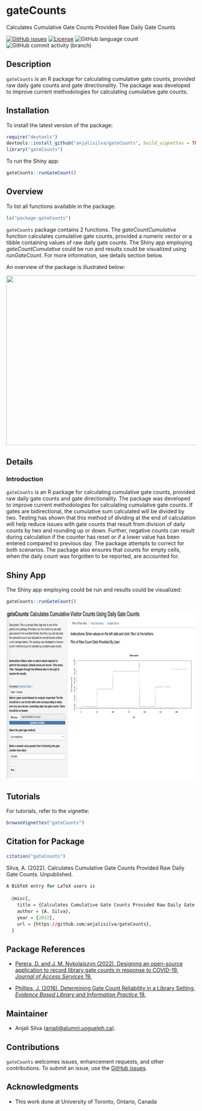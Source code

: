 
<!-- README.md is generated from README.Rmd. Please edit that file -->

# gateCounts

Calculates Cumulative Gate Counts Provided Raw Daily Gate Counts

<!-- badges: start -->

[![GitHub
issues](https://img.shields.io/github/issues/anjalisilva/mixMVPLN)](https://github.com/anjalisilva/mixMVPLN/issues)
[![License](https://img.shields.io/badge/license-MIT-green)](./LICENSE)
![GitHub language
count](https://img.shields.io/github/languages/count/anjalisilva/mixMVPLN)
![GitHub commit activity
(branch)](https://img.shields.io/github/commit-activity/y/anjalisilva/mixMVPLN/master)

<!-- https://shields.io/category/license -->
<!-- badges: end -->

## Description

`gateCounts` is an R package for calculating cumulative gate counts,
provided raw daily gate counts and gate directionality. The package was
developed to improve current methodologies for calculating cumulative
gate counts.

## Installation

To install the latest version of the package:

``` r
require("devtools")
devtools::install_github("anjalisilva/gateCounts", build_vignettes = TRUE)
library("gateCounts")
```

To run the Shiny app:

``` r
gateCounts::runGateCount()
```

## Overview

To list all functions available in the package:

``` r
ls("package:gateCounts")
```

`gateCounts` package contains 2 functions. The *gateCountCumulative*
function calculates cumulative gate counts, provided a numeric vector or
a tibble containing values of raw daily gate counts. The Shiny app
employing *gateCountCumulative* could be run and results could be
visualized using *runGateCount*. For more information, see details
section below.

An overview of the package is illustrated below:

<div style="text-align:center">

<img src="inst/extdata/Overview_mixMVPLN.png" width="800" height="450"/>

<div style="text-align:left">

<div style="text-align:left">

<div style="text-align:left">


## Details

### Introduction

`gateCounts` is an R package for calculating cumulative gate counts,
provided raw daily gate counts and gate directionality. The package was
developed to improve current methodologies for calculating cumulative
gate counts. If gates are bidirectional, the cumulative sum calculated
will be divided by two. Testing has shown that this method of dividing
at the end of calculation will help reduce issues with gate counts that
result from division of daily counts by two and rounding up or down.
Further, negative counts can result during calculation if the counter
has reset or if a lower value has been entered compared to previous day.
The package attempts to correct for both scenarios. The package also
ensures that counts for empty cells, when the daily count was forgotten
to be reported, are accounted for.

## Shiny App

The Shiny app employing could be run and results could be visualized:

``` r
gateCounts::runGateCount()
```

<div style="text-align:center">

<img src="inst/extdata/ShinyApp.png" width="800" height="450"/>

<div style="text-align:left">

## Tutorials

For tutorials, refer to the vignette:

``` r
browseVignettes("gateCounts")
```

## Citation for Package

``` r
citation("gateCounts")
```

Silva, A. (2022). Calculates Cumulative Gate Counts Provided Raw Daily
Gate Counts. Unpublished.

``` r
A BibTeX entry for LaTeX users is

  @misc{,
    title = {Calculates Cumulative Gate Counts Provided Raw Daily Gate Counts},
    author = {A. Silva},
    year = {2022},
    url = {https://github.com/anjalisilva/gateCounts},
  }
```

## Package References

- [Perera, D. and J. M. Nykolaiszyn (2022). Designing an open-source
  application to record library gate counts in response to COVID-19.
  *Journal of Access Services*
  19.](https://www.tandfonline.com/doi/abs/10.1080/15367967.2022.2046006?journalCode=wjas20)

- [Phillips, J. (2016). Determining Gate Count Reliability in a Library
  Setting. *Evidence Based Library and Information Practice*
  19.](https://journals.library.ualberta.ca/eblip/index.php/EBLIP/article/view/27884/20745)

## Maintainer

- Anjali Silva (<anjali@alumni.uoguelph.ca>).

## Contributions

`gateCounts` welcomes issues, enhancement requests, and other
contributions. To submit an issue, use the [GitHub
issues](https://github.com/anjalisilva/gateCounts).

## Acknowledgments

- This work done at University of Toronto, Ontario, Canada
